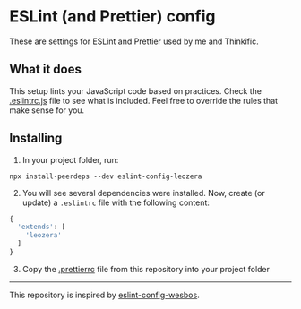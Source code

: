 # ESLint (and Prettier) config

These are settings for ESLint and Prettier used by me and Thinkific.

## What it does

This setup lints your JavaScript code based on practices. Check the [.eslintrc.js](https://github.com/leonardofaria/eslint-config-leozera/blob/master/.eslintrc.js) file to see what is included. Feel free to override the rules that make sense for you.

## Installing

1. In your project folder, run:

```
npx install-peerdeps --dev eslint-config-leozera
```

2. You will see several dependencies were installed. Now, create (or update) a `.eslintrc` file with the following content:

```js
{
  'extends': [
    'leozera'
  ]
}
```

3. Copy the [.prettierrc](https://github.com/leonardofaria/eslint-config-leozera/blob/master/.prettierrc) file from this repository into your project folder

---

This repository is inspired by [eslint-config-wesbos](https://github.com/wesbos/eslint-config-wesbos).
